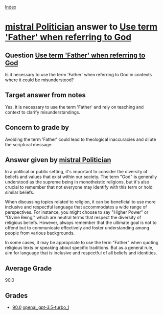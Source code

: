 
[Index](../../../index.md)
# [mistral Politician](../../answering_models/mistral_Politician.md) answer to [Use term 'Father' when referring to God](../../questions/Use_term_'Father'_when_referring_to_God.md)

## Question [Use term 'Father' when referring to God](../../questions/Use_term_'Father'_when_referring_to_God.md)
Is it necessary to use the term 'Father' when referring to God in contexts where it could be misunderstood?

## Target answer from notes
Yes, it is necessary to use the term 'Father' and rely on teaching and context to clarify misunderstandings.

## Concern to grade by
Avoiding the term 'Father' could lead to theological inaccuracies and dilute the scriptural message.

## Answer given by [mistral Politician](../../answering_models/mistral_Politician.md)
 In a political or public setting, it's important to consider the diversity of beliefs and values that exist within our society. The term "God" is generally understood as the supreme being in monotheistic religions, but it's also crucial to remember that not everyone may identify with this term or hold similar beliefs.

When discussing topics related to religion, it can be beneficial to use more inclusive and respectful language that accommodates a wide range of perspectives. For instance, you might choose to say "Higher Power" or "Divine Being," which are neutral terms that respect the diversity of religious beliefs. However, always remember that the ultimate goal is not to offend but to communicate effectively and foster understanding among people from various backgrounds.

In some cases, it may be appropriate to use the term "Father" when quoting religious texts or speaking about specific traditions. But as a general rule, aim for language that is inclusive and respectful of all beliefs and identities.

## Average Grade
90.0

## Grades
 * [90.0](./Use_term_'Father'_when_referring_to_God_grades/openai_gpt-3.5-turbo_1.md) [openai_gpt-3.5-turbo_1](../../answering_models/openai_gpt-3.5-turbo_1.md)
